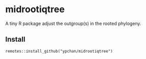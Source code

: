 # midrootiqtree
A tiny R package adjust the outgroup(s) in the rooted phylogeny.
## Install
```
remotes::install_github("ypchan/midrootiqtree")
```
